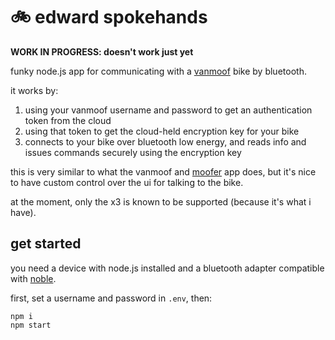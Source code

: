 # 🚲 edward spokehands

**WORK IN PROGRESS: doesn't work just yet**

funky node.js app for communicating with a [vanmoof](https://www.vanmoof.com) bike by bluetooth.

it works by:

1. using your vanmoof username and password to get an authentication token from the cloud
2. using that token to get the cloud-held encryption key for your bike
3. connects to your bike over bluetooth low energy, and reads info and issues commands securely using the encryption key

this is very similar to what the vanmoof and [moofer](https://moofer.ademagroup.com/) app does, but it's nice to have custom control over the ui for talking to the bike.

at the moment, only the x3 is known to be supported (because it's what i have).

## get started

you need a device with node.js installed and a bluetooth adapter compatible with [noble](https://www.npmjs.com/package/@abandonware/noble).

first, set a username and password in `.env`, then:

```
npm i
npm start
```
